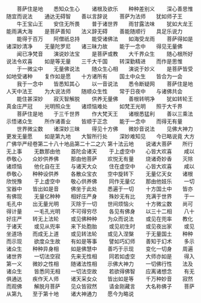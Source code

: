 <!-- { "loadSidebar": true } -->
　　菩萨住是地　　悉知众生心
　　诸根及欲乐　　种种差别义
　　深心善思惟　　随宜而说法
　　通达无碍智　　善以言辞说
　　菩萨为法师　　犹如师子王
　　牛王宝山王　　安住无所畏
　　普于诸世界　　雨甘露法味
　　犹如大龙王　　能雨满大海
　　是菩萨善知　　法义辞无碍
　　善能随顺行　　具足乐说力
　　能得于百万　　阿僧祇总持
　　能受诸佛法　　如海受龙雨
　　菩萨得如是　　诸深妙清净
　　无量陀罗尼　　诸三昧力故
　　能于一念中　　得见无量佛
　　闻已净梵音　　演说妙法宝
　　是菩萨或教　　大千界众生
　　随心根所好　　说法令欢喜
　　如是等无量　　三千大千国
　　转深勤精进　　而作是思惟
　　于一微尘中　　无量佛说法
　　随众生心相　　演说于妙义
　　是菩萨皆受　　如地受诸种
　　复作如是愿　　十方诸所有
　　国土中众生　　皆合为一会
　　我于一念中　　皆悉知其心
　　以一音说法　　悉令断疑网
　　菩萨住是地　　人天中法王
　　为大说法师　　随顺众生性
　　常于日夜中　　与诸佛共会
　　能住甚深妙　　寂灭智解脱
　　供养无量佛　　善根转明净
　　犹如转轮王　　真金庄严冠
　　光明照众生　　诸烦恼难处
　　如梵王光明　　照于大千界
　　菩萨住是地　　于三千世界
　　作大梵天王　　诸根悉猛利
　　善以三乘法　　示悟诸众生
　　所作诸善业　　皆顺于正念
　　能于一念中　　而得无有量
　　世界微尘数　　诸深妙三昧
　　得见十方佛　　微妙音说法
　　见佛大神力　　更发无量愿
　　如是第九地　　大智所行处
　　深妙难知见　　今已略说竟
大方广佛华严经卷第二十八十地品第二十二之六
第十法云地
　　说诸大菩萨　　所行无上事
　　无数那由他　　首陀会诸天
　　于上虚空中　　心皆大欢喜
　　咸以恭敬心　　众妙供养佛
　　那由他菩萨　　欢悦无有量
　　烧诸奇妙香　　灭除诸烦恼
　　他化自在王　　与诸天大众
　　住在虚空中　　心皆大欢喜
　　咸以恭敬心　　种种设供养
　　各散众宝衣　　空中旋转下
　　无量亿天女　　诸根欣悦豫
　　于上虚空中　　敬心供养佛
　　同作无量亿　　那由他妓乐
　　一切宝器中　　皆出如是音
　　佛坐于此处　　悉遍于一切
　　十方国土中　　皆亦有佛现
　　无量亿种种　　相好庄严身
　　殊妙无有比　　充满于世界
　　于一毛孔中　　出无量光明
　　灭除于一切　　世间烦恼火
　　十方微尘数　　尚可得计量
　　一毛孔光明　　不可得穷尽
　　各见有佛身　　以三十二相
　　八十好庄严　　转无上法轮
　　或见佛种种　　为众而说法
　　或见在兜率　　教化于诸天
　　或见从兜率　　来下处胞胎
　　或见初生时　　或见夜出家
　　或见坐道场　　而成无上道
　　或见转法轮　　或见入涅槃
　　于无量国土　　种种而示现
　　欲度众生故　　有如是等事
　　譬如巧幻师　　善知于幻术
　　多示诸众生　　种种异身相
　　如是佛慧中　　善巧于示现
　　变化一切身　　周遍诸世界
　　一切法空寂　　先来无性相
　　同若如虚空　　大师亦如是
　　得入第一义　　微妙之性相
　　随诸法性相　　示佛大神力
　　一切佛行性　　法及诸众生
　　皆悉同无相　　一切法空故
　　若欲得佛智　　应离诸想念
　　有无俱通达　　疾作天人师
　　诸天采女众　　皆出如是等
　　千万种妙音　　寂然而观佛
　　解脱月菩萨　　见众皆寂然
　　请金刚藏言　　大名称佛子
　　菩萨从第九　　至于第十地
　　诸大神通力　　愿今为略说
